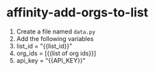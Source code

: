 # affinity-add-orgs-to-list

1. Create a file named ```data.py```
2. Add the following variables
3. list_id = "{{list_id}}"
4. org_ids = [{{list of org ids}}]
5. api_key = "{{API_KEY}}"